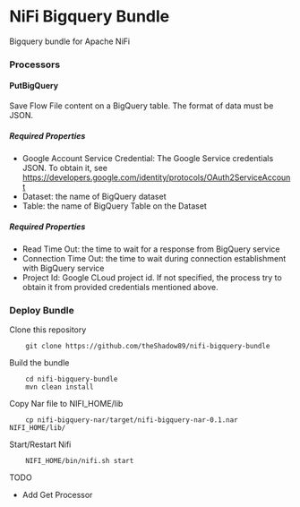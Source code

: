 # NiFi Bigquery Bundle

Bigquery bundle for Apache NiFi 

### Processors

#### PutBigQuery

Save Flow File content on a BigQuery table. The format of data must be JSON.

##### Required Properties

- Google Account Service Credential: The Google Service credentials JSON. To obtain it, see https://developers.google.com/identity/protocols/OAuth2ServiceAccount
- Dataset: the name of BigQuery dataset
- Table: the name of BigQuery Table on the Dataset

##### Required Properties

- Read Time Out: the time to wait for a response from BigQuery service
- Connection Time Out: the time to wait during connection establishment with BigQuery service
- Project Id: Google CLoud project id. If not specified, the process try to obtain it from provided credentials mentioned above.

### Deploy Bundle

Clone this repository

```
    git clone https://github.com/theShadow89/nifi-bigquery-bundle
```

Build the bundle

```
    cd nifi-bigquery-bundle
    mvn clean install
```

Copy Nar file to NIFI_HOME/lib

```
    cp nifi-bigquery-nar/target/nifi-bigquery-nar-0.1.nar NIFI_HOME/lib/
```

Start/Restart Nifi

```
    NIFI_HOME/bin/nifi.sh start
```


TODO

- Add Get Processor